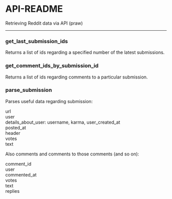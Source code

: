 # API-README
Retrieving Reddit data via API (praw)

---
### get_last_submission_ids
Returns a list of ids regarding a specified number of the latest submissions.

### get_comment_ids_by_submission_id
Returns a list of ids regarding comments to a particular submission.

### parse_submission
Parses useful data regarding submission:<br>

url<br>
user<br>
details_about_user: username, karma, user_created_at<br>
posted_at<br>
header<br>
votes<br>
text<br>

Also comments and comments to those comments (and so on):<br>

comment_id<br>
user<br>
commented_at<br>
votes<br>
text<br>
replies<br>
